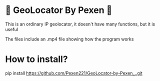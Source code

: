 # 💎 GeoLocator By Pexen 💎
This is an ordinary IP geolocator, it doesn't have many functions, but it is useful

The files include an .mp4 file showing how the program works

# How to install?
pip install https://github.com/Pexen221/GeoLocator-by-Pexen_..git
